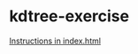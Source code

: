 # kdtree-exercise

[Instructions in index.html](https://rawgit.com/ariabuckles/kdtree-exercise/master/index.html)
